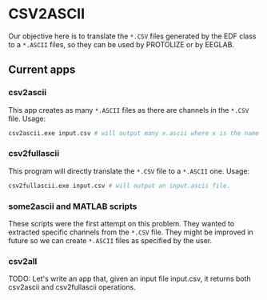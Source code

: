 CSV2ASCII
=========

Our objective here is to translate the `*.CSV` files generated by the EDF class to a `*.ASCII` files, so they can be used by PROTOLIZE or by EEGLAB.

Current apps
------------

### csv2ascii ###

This app creates as many `*.ASCII` files as there are channels in the `*.CSV` file. Usage:

``` bash
csv2ascii.exe input.csv # will output many x.ascii where x is the name of the channel.
```

### csv2fullascii ###

This program will directly translate the `*.CSV` file to a `*.ASCII` one. Usage:

``` bash
csv2fullascii.exe input.csv # will output an input.ascii file.
```

### some2ascii and MATLAB scripts ###  

These scripts were the first attempt on this problem. They wanted to extracted specific channels from the `*.CSV` file. They might be improved in future so we can create `*.ASCII` files as specified by the user.

### csv2all ###

TODO: Let's write an app that, given an input file input.csv, it returns both csv2ascii and csv2fullascii operations.